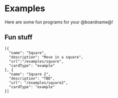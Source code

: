 # Examples

Here are some fun programs for your @boardname@!

## Fun stuff

```codecard
[{
  "name": "Square",
  "description": "Move in a square",
  "url":"/examples/square",
  "cardType": "example"
}, {
  "name": "Square 2",
  "description": "TBD",
  "url": "/examples/square2",
  "cardType": "example"
}]
```
